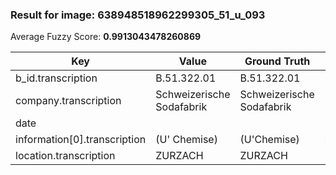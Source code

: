 ### Result for image: 638948518962299305_51_u_093
Average Fuzzy Score: **0.9913043478260869**
<small>

| Key | Value | Ground Truth | Score |
| --- | --- | --- | --- |
| b_id.transcription | B.51.322.01 | B.51.322.01 | 1.0 |
| company.transcription | Schweizerische Sodafabrik | Schweizerische Sodafabrik | 1.0 |
| date |  |  | 1.0 |
| information[0].transcription | (U' Chemise) | (U'Chemise) | 0.9565217391304348 |
| location.transcription | ZURZACH | ZURZACH | 1.0 |

</small>
